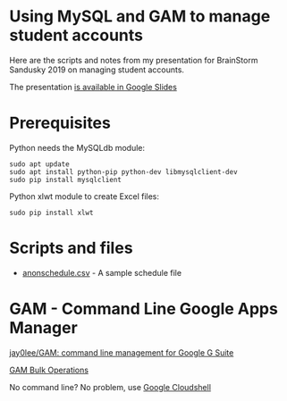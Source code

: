 # Using MySQL and GAM to manage student accounts

Here are the scripts and notes from my presentation for BrainStorm Sandusky 2019 on managing student accounts.

The presentation [is available in Google Slides](https://docs.google.com/presentation/d/1P5umFjlrmPQ-DIM9-Du77Ards1tqbZM8ZIgZTXknsBQ/preview)

# Prerequisites

Python needs the MySQLdb module:

    sudo apt update
    sudo apt install python-pip python-dev libmysqlclient-dev
    sudo pip install mysqlclient

Python xlwt module to create Excel files:

    sudo pip install xlwt

# Scripts and files

* [anonschedule.csv](anonschedule.csv) - A sample schedule file

# GAM - Command Line Google Apps Manager

[jay0lee/GAM: command line management for Google G Suite](https://github.com/jay0lee/GAM)

[GAM Bulk Operations](https://github.com/jay0lee/GAM/wiki/BulkOperations)

No command line? No problem, use [Google Cloudshell](https://console.cloud.google.com/cloudshell/)
